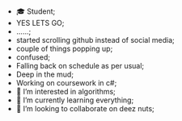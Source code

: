 - 🎓 Student;
- YES LETS GO;
- ......;
- started scrolling github instead of social media;
- couple of things popping up;
- confused;
- Falling back on schedule as per usual;
- Deep in the mud;
- Working on coursework in c#;
- 👀 I’m interested in algorithms;
- 🌱 I’m currently learning everything;
- 💞️ I’m looking to collaborate on deez nuts;

<!---
tszhh/tszhh is a ✨ special ✨ repository because its `README.md` (this file) appears on your GitHub profile.
You can click the Preview link to take a look at your changes.
--->
